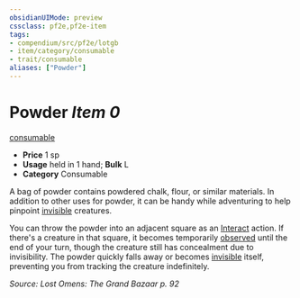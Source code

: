 ```yaml
---
obsidianUIMode: preview
cssclass: pf2e,pf2e-item
tags:
- compendium/src/pf2e/lotgb
- item/category/consumable
- trait/consumable
aliases: ["Powder"]
---
```

# Powder *Item 0*  
[consumable](rules/traits/consumable.md)  

- **Price** 1 sp
- **Usage** held in 1 hand; **Bulk** L
- **Category** Consumable

A bag of powder contains powdered chalk, flour, or similar materials. In addition to other uses for powder, it can be handy while adventuring to help pinpoint [invisible](rules/conditions.md#Invisible) creatures.

You can throw the powder into an adjacent square as an [Interact](rules/actions/interact.md) action. If there's a creature in that square, it becomes temporarily [observed](rules/conditions.md#Observed) until the end of your turn, though the creature still has concealment due to invisibility. The powder quickly falls away or becomes [invisible](rules/conditions.md#Invisible) itself, preventing you from tracking the creature indefinitely.

*Source: Lost Omens: The Grand Bazaar p. 92*